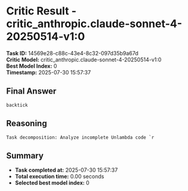 # Critic Result - critic_anthropic.claude-sonnet-4-20250514-v1:0

**Task ID:** 14569e28-c88c-43e4-8c32-097d35b9a67d  
**Critic Model:** critic_anthropic.claude-sonnet-4-20250514-v1:0  
**Best Model Index:** 0  
**Timestamp:** 2025-07-30 15:57:37

## Final Answer
```
backtick
```

## Reasoning
```
Task decomposition: Analyze incomplete Unlambda code `r
```

## Summary
- **Task completed at:** 2025-07-30 15:57:37
- **Total execution time:** 0.00 seconds
- **Selected best model index:** 0
